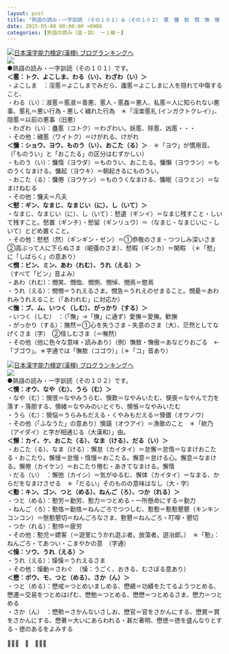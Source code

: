 ```yaml
---
layout: post
title: "熟語の読み・一字訓読　（その１０１）＆（その１０２）　慝　慵　憖　憫　憮　懊　懈　懃　懆　懋　　　"
date: 2015-05-08 00:00:00 +0900
categories: [熟語の読み（音・訓）　ー１級－]
---
```


[![](/syuusyuu9701/assets/images/熟語の読み・一字訓読-（その１０１）＆（その１０２）-慝-慵-憖-憫-憮-懊-懈-懃-懆-懋--br_c_3028_1.gif)](http://blog.with2.net/link.php?1659096:3028 "日本漢字能力検定(漢検) ブログランキングへ")[日本漢字能力検定(漢検) ブログランキングへ](http://blog.with2.net/link.php?1659096:3028)  
![](/syuusyuu9701/assets/images/熟語の読み・一字訓読-（その１０１）＆（その１０２）-慝-慵-憖-憫-憮-懊-懈-懃-懆-懋--7ea1e266fcf8e45b4dd636a2590742f5.jpg)  
●熟語の読み・一字訓読（その１０１）です。  
**＜慝：トク、よこしま、わる（い）、わざわ（い）＞**  
・よこしま　：淫慝＝よこしまでみだら、讒慝＝よこしまに人を隠れて中傷すること、  
・わる（い）：淑慝＝慝淑＝善悪、慝人・慝姦＝悪人、私慝＝人に知られない悪事、慝礼＝悪い行為・悪しく穢れた行為　＊「淫楽慝礼 (インガクトクレイ）」、隠慝＝以前の悪事（旧悪）  
・わざわ（い）：蠱慝（コトク）＝わざわい。妖慝、除慝、凶慝・・・  
・その他：穢慝（ワイトク）＝けがれる、けがれ　  
**＜慵：ショウ、ヨウ、ものう（い）、おこた（る）＞**　＊「ヨウ」が慣用音。  
（「ものうい」と「おこたる」の区分はむずかしい）  
・ものう（い）：慵惰（ヨウダ）＝ものうい、おこたる。慵懶（ヨウラン）＝ものうくなまける。慵起（ヨウキ）＝朝起きるにものうい。  
・おこた（る）：慵倦（ヨウケン）＝ものうくなまける、慵眠（ヨウミン）＝なまけねむる  
・その他：慵夫＝凡夫  
**＜憖：ギン、なまじ、なまじい（に）、し（いて）＞**  
・なまじ、なまじい（に）、し（いて）：憖遺（ギンイ）＝なまじ残すこと・しいて残すこと。憖置（ギンチ）・憖留（ギンリュウ）＝（なまじ・なまじいに・しいて）とどめ置くこと。  
・その他：憖憖（然）（ギンギン・ゼン）＝①恭敬のさま・つつしみ深いさま　②高ぶって人に下らぬさま（崛彊のさま）、憖暇（ギンカ）＝閑暇　（＊「憖」に「しばらく」の意あり）  
**＜憫：ビン、ミン、あわ（れむ）、うれ（える）＞**  
（すべて「ビン」音よみ）  
・あわ（れむ）：憫笑、憫恤、憫惻、憫悼、憫焉＝愍焉  
・うれ（える）：憫憫＝うれえるさま。憫急＝うれえのせまること。憫憂＝あわれみうれえること（「あわれむ」に対応か）  
**＜憮：ブ、ム、いつく（しむ）、がっかり（する）＞**  
・いつく（しむ）　：（「憮」→「撫」に通ず）愛撫＝愛撫。歓撫  
・がっかり（する）：撫然＝①心を失うさま・失意のさま（大）、茫然としてなげくさま（字）　②怪しむさま（＝嘸然）　  
・その他（他に色々な意味・読みあり）（例）憮敖・憮傲＝あなどりおごる　←「ブゴウ」。＊字通では「憮敖（コゴウ）」（＊「コ」音あり）  
  
[![](/syuusyuu9701/assets/images/熟語の読み・一字訓読-（その１０１）＆（その１０２）-慝-慵-憖-憫-憮-懊-懈-懃-懆-懋--br_c_3028_1.gif)](http://blog.with2.net/link.php?1659096:3028 "日本漢字能力検定(漢検) ブログランキングへ")[日本漢字能力検定(漢検) ブログランキングへ](http://blog.with2.net/link.php?1659096:3028)  
![](/syuusyuu9701/assets/images/熟語の読み・一字訓読-（その１０１）＆（その１０２）-慝-慵-憖-憫-憮-懊-懈-懃-懆-懋--581d7ff3547a5e069449c9293252bb52.jpg)  
●熟語の読み・一字訓読（その１０２）です。  
**＜懊：オウ、なや（む）、うら（む）＞**  
・なや（む）：懊恨＝なやみうらむ、懊歎＝なやみいたむ、懊喪＝なやんで力を落す・落胆する、懊緒＝なやみのいとぐち、懊悵＝なやみいたむ  
・うら（む）：懊悩＝うらみもだえる・くやみもだえる＝懊儂（オウノウ）  
・その他（「ふなうた」の意あり）懊藹（オウアイ）＝漁歌のこと　＊「欸乃（アイダイ）と字が相通じる（大漢和）」由。  
**＜懈：カイ、ケ、おこた（る）、なま（ける）、だる（い）＞**  
・おこた（る）、なま（ける）：懈怠（カイタイ）＝怠懈＝怠惰＝なまけおこたる・おこたり。懈慢＝怠慢・惰慢＝おこたる。懈意＝怠ける心。懈息＝なまける。懈倦（カイケン）＝おこたり倦む・あきてなまける。懈惰  
・だる（い）　：懈弛（カイシ）＝気がゆるむ、懈体（カイタイ）＝なまる、からだをなまけさせる　＊「だるい」そのものの意味はなし（大・字）  
**＜懃：キン、ゴン、つと（める）、ねんご（ろ）、つか（れる）＞**  
・つと（める）：懃労＝勤労、懃力＝つとめる・一所懸命にする＝勤力  
・ねんご（ろ）：懃恪＝勤恪＝ねんごろでつつしむ、懃懃＝懃懃懇懇（キンキンコンコン）＝慇懃懇切＝ねんごろなさま、懃懇＝ねんごろ・叮嚀・懇切  
・つか（れる）：懃悴＝疲労  
・その他：懃児＝嫖客（＝遊里にうかれ遊ぶ者。放蕩者。遊冶郎。）　＊「懃」：ねんごろ・てあつい・こまやかの意　（字通）  
**＜懆：ソウ、うれ（える）＞**  
・うれ（える）：懆懆＝うれえるさま  
・その他：懆動＝さわぐ　（懆：うごく、おきる、むさぼる意あり）  
**＜懋：ボウ、モ、つと（める）、さか（ん）＞**  
・つと（める）：懋戒＝つとめいましめる、懋績＝功績をたてるようつとめる、懋遷＝交易をつとめはげむ、懋勉＝つとめる、懋懋＝つとめるさま、懋力＝つとめる  
・さか（ん）　：懋勲＝さかんないさしお、懋官＝官をさかんにする、懋賞＝賞をさかんにする、懋著＝大いにあらわれる・甚だ著明、懋徳＝徳を盛んなりとする・徳のあるをよみする  
  
👋👋👋　🐑　👋👋👋  
